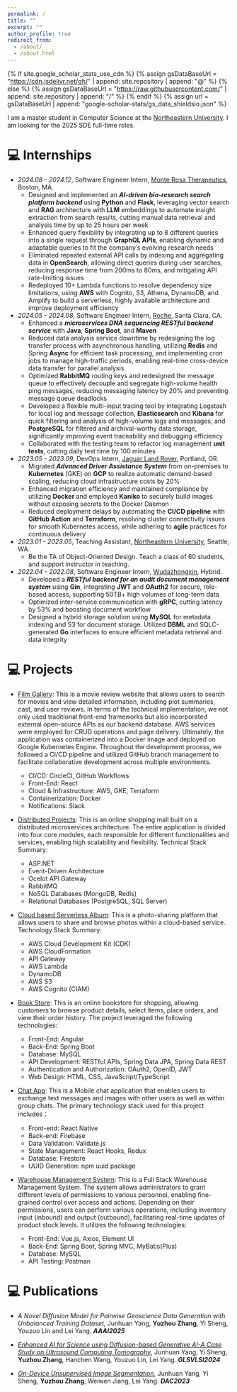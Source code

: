 ```yaml
---
permalink: /
title: ""
excerpt: ""
author_profile: true
redirect_from: 
  - /about/
  - /about.html
---
```


{% if site.google_scholar_stats_use_cdn %}
{% assign gsDataBaseUrl = "https://cdn.jsdelivr.net/gh/" | append: site.repository | append: "@" %}
{% else %}
{% assign gsDataBaseUrl = "https://raw.githubusercontent.com/" | append: site.repository | append: "/" %}
{% endif %}
{% assign url = gsDataBaseUrl | append: "google-scholar-stats/gs_data_shieldsio.json" %}

<span class='anchor' id='about-me'></span>

I am a master student in Computer Science at the [Northeastern University](https://www.northeastern.edu/). I am looking for the 2025 SDE full-time roles.

# 💻 Internships
- *2024.08 - 2024.12*, Software Engineer Intern, [Monte Rosa Therapeutics](https://www.monterosatx.com/), Boston, MA.
  + Designed and implemented an ***AI-driven bio-research search platform backend*** using **Python** and **Flask**, leveraging vector search and **RAG** architecture with **LLM** embeddings to automate insight extraction from search results, cutting manual data retrieval and analysis time by up to 25 hours per week
  + Enhanced query flexibility by integrating up to 8 different queries into a single request through **GraphQL APIs**, enabling dynamic and adaptable queries to fit the company’s evolving research needs
  + Eliminated repeated external API calls by indexing and aggregating data in **OpenSearch**, allowing direct queries during user searches, reducing response time from 200ms to 80ms, and mitigating API rate-limiting issues
  + Redeployed 10+ Lambda functions to resolve dependency size limitations, using **AWS** with Cognito, S3, Athena, DynamoDB, and Amplify to build a serverless, highly available architecture and improve deployment efficiency
- *2024.05 - 2024.08*, Software Engineer Intern, [Roche](https://www.roche.com/), Santa Clara, CA.
  + Enhanced a ***microservices DNA sequencing RESTful backend service*** with **Java**, **Spring Boot**, and **Maven**
  + Reduced data analysis service downtime by redesigning the log transfer process with asynchronous handling, utilizing **Redis** and Spring **Async** for efficient task processing, and implementing cron jobs to manage high-traffic periods, enabling real-time cross-device data transfer for parallel analysis
  + Optimized **RabbitMQ** routing keys and redesigned the message queue to effectively decouple and segregate high-volume health ping messages, reducing messaging latency by 20% and preventing message queue deadlocks
  + Developed a flexible multi-input tracing tool by integrating Logstash for local log and message collection, **Elasticsearch** and **Kibana** for quick filtering and analysis of high-volume logs and messages, and **PostgreSQL** for filtered and archival-worthy data storage, significantly improving event traceability and debugging efficiency
  + Collaborated with the testing team to refactor log management **unit tests**, cutting daily test time by 100 minutes
- *2023.05 - 2023.09*, DevOps Intern, [Jaguar Land Rover](https://www.jaguarlandrover.com/), Portland, OR.
  + Migrated ***Advanced Driver Assistance System*** from on-premises to **Kubernetes** (GKE) on **GCP** to realize automatic demand-based scaling, reducing cloud infrastructure costs by 20%
  + Enhanced migration efficiency and maintained compliance by utilizing **Docker** and employed **Kaniko** to securely build images without exposing secrets to the Docker Daemon
  + Reduced deployment delays by automating the **CI/CD pipeline** with **GitHub Action** and **Terraform**, resolving cluster connectivity issues for smooth Kubernetes access, while adhering to **agile** practices for continuous delivery
- *2023.01 - 2023.05*, Teaching Assistant, [Northeastern University](https://www.northeastern.edu/), Seattle, WA.
  + Be the TA of Object-Oriented Design. Teach a class of 60 students, and support instructor in teaching.
- *2022.04 - 2022.08*, Software Engineer Intern, [Wudazhongxin](http://www.wudazhongxin.com/), Hybrid.
  + Developed a ***RESTful backend for an audit document management system*** using **Gin**, integrating **JWT** and **OAuth2** for secure, role-based access, supporting 50TB+ high volumes of long-term data
  + Optimized inter-service communication with **gRPC**, cutting latency by 53% and boosting document workflow
  + Designed a hybrid storage solution using **MySQL** for metadata indexing and S3 for document storage. Utilized **DBML** and SQLC-generated **Go** interfaces to ensure efficient metadata retrieval and data integrity

# 💻 Projects
- [Film Gallery](https://github.com/ZhangAmyyy/film_gallery): 
This is a movie review website that allows users to search for movies and view detailed information, including plot summaries, cast, and user reviews. In terms of the technical implementation, we not only used traditional front-end frameworks but also incorporated external open-source APIs as our backend database. AWS services were employed for CRUD operations and page delivery. Ultimately, the application was containerized into a Docker image and deployed on Google Kubernetes Engine. Throughout the development process, we followed a CI/CD pipeline and utilized GitHub branch management to facilitate collaborative development across multiple environments.
  + CI/CD: CircleCI, GitHub Workflows
  + Front-End: React
  + Cloud & Infrastructure: AWS, GKE, Terraform
  + Containerization: Docker
  + Notifications: Slack
- [Distributed Projects](https://github.com/ZhangAmyyy/distributedproject):
This is an online shopping mall built on a distributed microservices architecture. The entire application is divided into four core modules, each responsible for different functionalities and services, enabling high scalability and flexibility. Technical Stack Summary:
  + ASP.NET
  + Event-Driven Architecture
  + Ocelot API Gateway
  + RabbitMQ
  + NoSQL Databases (MongoDB, Redis)
  + Relational Databases (PostgreSQL, SQL Server)
- [Cloud based Serverless Album](https://github.com/ZhangAmyyy/Cloud-based-Serverless-Album):
This is a photo-sharing platform that allows users to share and browse photos within a cloud-based service. Technology Stack Summary:
  + AWS Cloud Development Kit (CDK)
  + AWS CloudFormation
  + API Gateway
  + AWS Lambda
  + DynamoDB
  + AWS S3
  + AWS Cognito (CIAM)
- [Book Store](https://github.com/ZhangAmyyy/bookstore):
This is an online bookstore for shopping, allowing customers to browse product details, select items, place orders, and view their order history. The project leveraged the following technologies:
  + Front-End: Angular
  + Back-End: Spring Boot
  + Database: MySQL
  + API Development: RESTful APIs, Spring Data JPA, Spring Data REST
  + Authentication and Authorization: OAuth2, OpenID, JWT
  + Web Design: HTML, CSS, JavaScript/TypeScript
- [Chat App](https://github.com/ZhangAmyyy/chatApp-React-Native): 
This is a Mobile chat application that enables users to exchange text messages and images with other users as well as within group chats. The primary technology stack used for this project includes：
  + Front-end: React Native
  + Back-end: Firebase
  + Data Validation: Validate.js
  + State Management: React Hooks, Redux
  + Database: Firestore
  + UUID Generation: npm uuid package
- [Warehouse Management System](https://github.com/ZhangAmyyy/warehouse-Spring-Vue): 
This is a Full Stack Warehouse Management System. The system allows administrators to grant different levels of permissions to various personnel, enabling fine-grained control over access and actions. Depending on their permissions, users can perform various operations, including inventory input (inbound) and output (outbound), facilitating real-time updates of product stock levels. It utilizes the following technologies:

  + Front-End: Vue.js, Axios, Element UI
  + Back-End: Spring Boot, Spring MVC, MyBatis(Plus)
  + Database: MySQL
  + API Testing: Postman

# 💻 Publications
- *A Novel Diffusion Model for Pairwise Geoscience Data Generation with Unbalanced Training Dataset*, Junhuan Yang, **Yuzhou Zhang**, Yi Sheng, Youzuo Lin and Lei Yang. ***AAAI2025***

- [*Enhanced AI for Science using Diffusion-based Generative AI-A Case Study on Ultrasound Computing Tomography*](https://arxiv.org/abs/2303.12753), Junhuan Yang, Yi Sheng, **Yuzhou Zhang**, Hanchen Wang, Youzuo Lin, Lei Yang. ***GLSVLSI2024***

- [*On-Device Unsupervised Image Segmentation*](https://dl.acm.org/doi/abs/10.1145/3649476.3660360), Junhuan Yang, Yi Sheng, **Yuzhou Zhang**, Weiwen Jiang, Lei Yang. ***DAC2023***